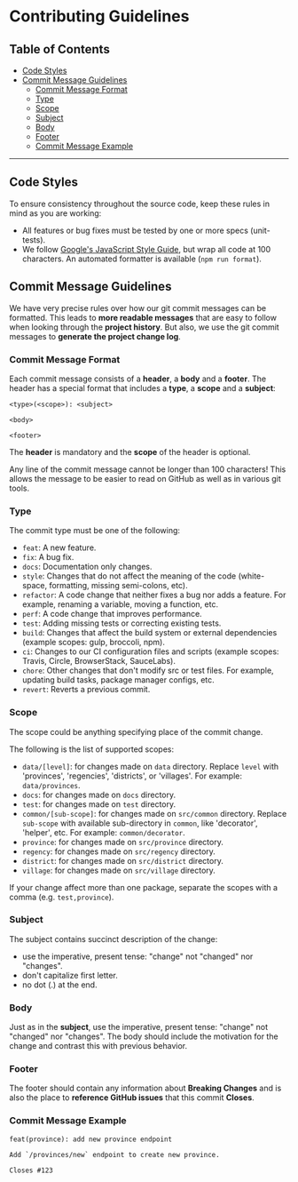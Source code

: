 <h1>Contributing Guidelines</h1>

<h2>Table of Contents</h2>

- [Code Styles](#code-styles)
- [Commit Message Guidelines](#commit-message-guidelines)
  - [Commit Message Format](#commit-message-format)
  - [Type](#type)
  - [Scope](#scope)
  - [Subject](#subject)
  - [Body](#body)
  - [Footer](#footer)
  - [Commit Message Example](#commit-message-example)

---

## Code Styles

To ensure consistency throughout the source code, keep these rules in mind as you are working:

- All features or bug fixes must be tested by one or more specs (unit-tests).
- We follow [Google's JavaScript Style Guide](https://google.github.io/styleguide/jsguide.html), but wrap all code at 100 characters. An automated formatter is available (`npm run format`).

## Commit Message Guidelines

We have very precise rules over how our git commit messages can be formatted. This leads to **more readable messages** that are easy to follow when looking through the **project history**. But also, we use the git commit messages to **generate the project change log**.

### Commit Message Format

Each commit message consists of a **header**, a **body** and a **footer**. The header has a special format that includes a **type**, a **scope** and a **subject**:

```
<type>(<scope>): <subject>

<body>

<footer>
```

The **header** is mandatory and the **scope** of the header is optional.

Any line of the commit message cannot be longer than 100 characters! This allows the message to be easier to read on GitHub as well as in various git tools.

### Type

The commit type must be one of the following:

- `feat`: A new feature.
- `fix`: A bug fix.
- `docs`: Documentation only changes.
- `style`: Changes that do not affect the meaning of the code (white-space, formatting, missing semi-colons, etc).
- `refactor`: A code change that neither fixes a bug nor adds a feature. For example, renaming a variable, moving a function, etc.
- `perf`: A code change that improves performance.
- `test`: Adding missing tests or correcting existing tests.
- `build`: Changes that affect the build system or external dependencies (example scopes: gulp, broccoli, npm).
- `ci`: Changes to our CI configuration files and scripts (example scopes: Travis, Circle, BrowserStack, SauceLabs).
- `chore`: Other changes that don't modify src or test files. For example, updating build tasks, package manager configs, etc.
- `revert`: Reverts a previous commit.

### Scope

The scope could be anything specifying place of the commit change.

The following is the list of supported scopes:

- `data/[level]`: for changes made on `data` directory. Replace `level` with 'provinces', 'regencies', 'districts', or 'villages'. For example: `data/provinces`.
- `docs`: for changes made on `docs` directory.
- `test`: for changes made on `test` directory.
- `common/[sub-scope]`: for changes made on `src/common` directory. Replace `sub-scope` with available sub-directory in `common`, like 'decorator', 'helper', etc. For example: `common/decorator`.
- `province`: for changes made on `src/province` directory.
- `regency`: for changes made on `src/regency` directory.
- `district`: for changes made on `src/district` directory.
- `village`: for changes made on `src/village` directory.

If your change affect more than one package, separate the scopes with a comma (e.g. `test,province`).

### Subject

The subject contains succinct description of the change:

- use the imperative, present tense: "change" not "changed" nor "changes".
- don't capitalize first letter.
- no dot (.) at the end.

### Body

Just as in the **subject**, use the imperative, present tense: "change" not "changed" nor "changes". The body should include the motivation for the change and contrast this with previous behavior.

### Footer

The footer should contain any information about **Breaking Changes** and is also the place to **reference GitHub issues** that this commit **Closes**.

### Commit Message Example

```
feat(province): add new province endpoint

Add `/provinces/new` endpoint to create new province.

Closes #123
```
